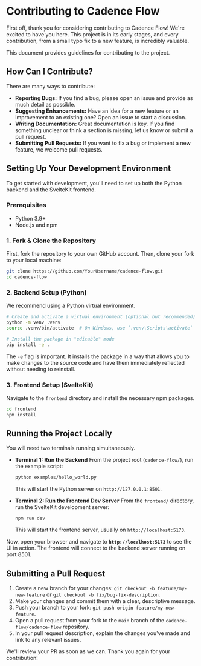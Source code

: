 # Contributing to Cadence Flow

First off, thank you for considering contributing to Cadence Flow! We're excited to have you here. This project is in its early stages, and every contribution, from a small typo fix to a new feature, is incredibly valuable.

This document provides guidelines for contributing to the project.

## How Can I Contribute?

There are many ways to contribute:

*   **Reporting Bugs:** If you find a bug, please open an issue and provide as much detail as possible.
*   **Suggesting Enhancements:** Have an idea for a new feature or an improvement to an existing one? Open an issue to start a discussion.
*   **Writing Documentation:** Great documentation is key. If you find something unclear or think a section is missing, let us know or submit a pull request.
*   **Submitting Pull Requests:** If you want to fix a bug or implement a new feature, we welcome pull requests.

## Setting Up Your Development Environment

To get started with development, you'll need to set up both the Python backend and the SvelteKit frontend.

### Prerequisites
*   Python 3.9+
*   Node.js and npm

### 1. Fork & Clone the Repository

First, fork the repository to your own GitHub account. Then, clone your fork to your local machine:

```bash
git clone https://github.com/YourUsername/cadence-flow.git
cd cadence-flow
```

### 2. Backend Setup (Python)

We recommend using a Python virtual environment.

```bash
# Create and activate a virtual environment (optional but recommended)
python -m venv .venv
source .venv/bin/activate  # On Windows, use `.venv\Scripts\activate`

# Install the package in "editable" mode
pip install -e .
```
The `-e` flag is important. It installs the package in a way that allows you to make changes to the source code and have them immediately reflected without needing to reinstall.

### 3. Frontend Setup (SvelteKit)

Navigate to the `frontend` directory and install the necessary npm packages.

```bash
cd frontend
npm install
```

## Running the Project Locally

You will need two terminals running simultaneously.

*   **Terminal 1: Run the Backend**
    From the project root (`cadence-flow/`), run the example script:
    ```bash
    python examples/hello_world.py
    ```
    This will start the Python server on `http://127.0.0.1:8501`.

*   **Terminal 2: Run the Frontend Dev Server**
    From the `frontend/` directory, run the SvelteKit development server:
    ```bash
    npm run dev
    ```
    This will start the frontend server, usually on `http://localhost:5173`.

Now, open your browser and navigate to **`http://localhost:5173`** to see the UI in action. The frontend will connect to the backend server running on port 8501.

## Submitting a Pull Request

1.  Create a new branch for your changes: `git checkout -b feature/my-new-feature` or `git checkout -b fix/bug-fix-description`.
2.  Make your changes and commit them with a clear, descriptive message.
3.  Push your branch to your fork: `git push origin feature/my-new-feature`.
4.  Open a pull request from your fork to the `main` branch of the `cadence-flow/cadence-flow` repository.
5.  In your pull request description, explain the changes you've made and link to any relevant issues.

We'll review your PR as soon as we can. Thank you again for your contribution!
